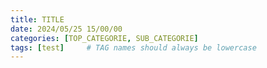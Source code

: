 ```yaml
---
title: TITLE
date: 2024/05/25 15/00/00
categories: [TOP_CATEGORIE, SUB_CATEGORIE]
tags: [test]     # TAG names should always be lowercase
---
```

